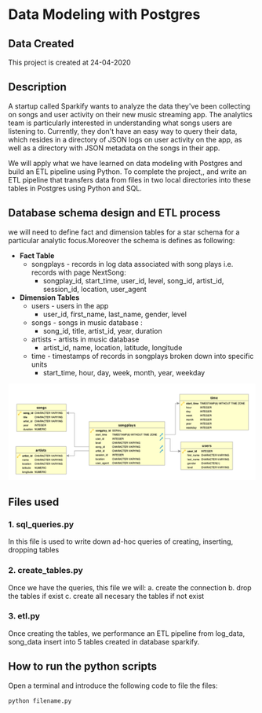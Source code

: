 # Data Modeling with Postgres

## Data Created
This project is created at 24-04-2020

## Description 
A startup called Sparkify wants to analyze the data they've been collecting on songs and user activity on their new music streaming app. The analytics team is particularly interested in understanding what songs users are listening to. Currently, they don't have an easy way to query their data, which resides in a directory of JSON logs on user activity on the app, as well as a directory with JSON metadata on the songs in their app.

We will apply what we have learned on data modeling with Postgres and build an ETL pipeline using Python. To complete the project,, and write an ETL pipeline that transfers data from files in two local directories into these tables in Postgres using Python and SQL.

## Database schema design and ETL process
 we will need to define fact and dimension tables for a star schema for a particular analytic focus.Moreover the schema is defines as following:
 - **Fact Table** 
    - songplays - records in log data associated with song plays i.e. records with page NextSong:
         - songplay_id, start_time, user_id, level, song_id, artist_id, session_id, location, user_agent
 - **Dimension Tables**
    - users - users in the app
        - user_id, first_name, last_name, gender, level
    - songs - songs in music database :
        - song_id, title, artist_id, year, duration
    - artists - artists in music database
        - artist_id, name, location, latitude, longitude
    - time - timestamps of records in songplays broken down into specific units
        - start_time, hour, day, week, month, year, weekday
        
![song_ERD](Song_ERD.png)

## Files used

### 1. sql_queries.py
In this file is used to write down ad-hoc queries of creating, inserting, dropping tables

### 2. create_tables.py
Once we have the queries, this file we will:
    a. create the connection
    b. drop the tables if exist
    c. create all necesary the tables if not exist
    
### 3. etl.py
Once creating the tables, we performance an ETL pipeline from log_data, song_data insert into 5 tables created in database sparkify.

## How to run the python scripts
Open a terminal and introduce the following code to file the files:
```
python filename.py
```